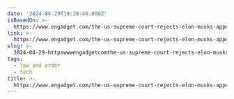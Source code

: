 ```yaml
---
date: '2024-04-29T19:38:46.000Z'
isBasedOn: >-
  https://www.engadget.com/the-us-supreme-court-rejects-elon-musks-appeal-in-funding-secured-tweet-ruling-183554065.html?src=rss
link: >-
  https://www.engadget.com/the-us-supreme-court-rejects-elon-musks-appeal-in-funding-secured-tweet-ruling-183554065.html?src=rss
slug: >-
  2024-04-29-httpswwwengadgetcomthe-us-supreme-court-rejects-elon-musks-appeal-in-funding-secured-tweet-ruling-183554065htmlsrcrss
tags:
  - law and order
  - tech
title: >-
  https://www.engadget.com/the-us-supreme-court-rejects-elon-musks-appeal-in-funding-secured-tweet-ruling-183554065.html?src=rss
---
```


